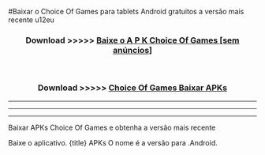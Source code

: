 #Baixar o Choice Of Games   para tablets Android gratuitos a versão mais recente u12eu


<div align="center">
<h3>Download >>>>> <a href="https://pt-web.web.app/?pt= Choice Of Games ">Baixe o A P K Choice Of Games  [sem anúncios]</a></h3><br>

<h3>Download >>>>> <a href="https://pt-web.web.app/?pt= Choice Of Games ">Choice Of Games  Baixar APKs</a></h3>
</div>

----------------------------------------------------------

----------------------------------------------------------

----------------------------------------------------------

Baixar APKs Choice Of Games  e obtenha a versão mais recente

Baixe o aplicativo. {title} APKs O nome é a versão para .Android.


